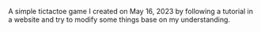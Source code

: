 A simple tictactoe game I created on May 16, 2023 by following a tutorial in a website and try to modify some things base on my understanding.
